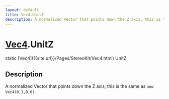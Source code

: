 ```yaml
---
layout: default
title: Vec4.UnitZ
description: A normalized Vector that points down the Z axis, this is the same as new Vec4(0,1,0,0).
---
```

# [Vec4]({{site.url}}/Pages/StereoKit/Vec4.html).UnitZ

<div class='signature' markdown='1'>
static [Vec4]({{site.url}}/Pages/StereoKit/Vec4.html) UnitZ
</div>

## Description
A normalized Vector that points down the Z axis, this is
the same as `new Vec4(0,1,0,0)`.


